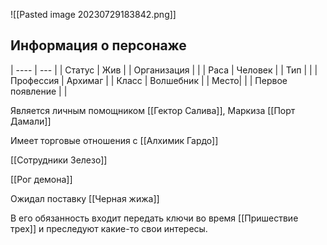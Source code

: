 ![[Pasted image 20230729183842.png]]
## Информация о персонаже
| ----             | --- |
| Статус           |  Жив   |
| Организация      |     |
| Раса             |  Человек   |
| Тип              |     |
| Профессия        | Архимаг    |
| Класс            |   Волшебник  |
| Место|     |
|  Первое появление    |     |

Является личным помощником [[Гектор Салива]], Маркиза [[Порт Дамали]]


Имеет торговые отношения с [[Алхимик Гардо]]

[[Сотрудники Зелезо]]

[[Рог демона]]

Ожидал поставку [[Черная жижа]]

В его обязанность входит передать ключи во время [[Пришествие трех]] и преследуют какие-то свои интересы.

